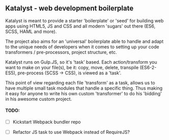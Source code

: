## Katalyst - web development boilerplate

Katalyst is meant to provide a starter 'boilerplate' or 'seed' for building web apps using HTML5, JS and CSS and all modern 'sugars' out there (ES6, SCSS, HAML and more).

The project also aims for an 'universal' boilerplate able to handle and adapt to the unique needs of developers when it comes to setting up your code transformers / pre-processors, project structure, etc.

Katalyst runs on Gulp.JS, so it's 'task' based. Each action/transform you want to make on your file(s), be it: copy, move, delete, transpile (ES6-2-ES5), pre-process (SCSS -> CSS), is viewed as a 'task'.

This point of view regarding each file 'transform' as a task, allows us to have multiple small task modules that handle a specific thing. Thus making it easy for anyone to write his own custom 'transformer' to do his 'bidding' in his awesome custom project.

#### TODO:

- [ ] Kickstart Webpack bundler repo
- [ ] Refactor JS task to use Webpack instead of RequireJS?

